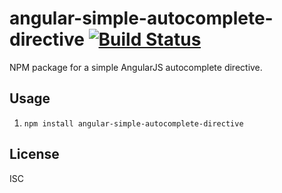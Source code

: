 # angular-simple-autocomplete-directive [![Build Status](https://travis-ci.org/alexneamtu/angular-simple-autocomplete-directive.png)](https://travis-ci.org/alexneamtu/angular-simple-autocomplete-directive)

NPM package for a simple AngularJS autocomplete directive.


## Usage
1. `npm install angular-simple-autocomplete-directive`


## License
ISC